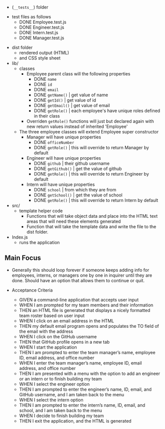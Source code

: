  * (`__tests__`) folder
  - test files as follows
      * DONE Employee.test.js
      * DONE Engineer.test.js
      * DONE Intern.test.js
      * DONE Manager.test.js
* dist folder                            
  - rendered output (HTML) 
  - and CSS style sheet
* lib/                
  - classes
    * Employee parent class will the following properties
      - DONE <code>name</code> 
      - DONE <code>id</code> 
      - DONE <code>email</code> 
      - DONE <code>getName()</code> | get value of name 
      - DONE <code>getId()</code> | get value of id
      - DONE <code>getEmail()</code> | get value of email
      - DONE <code>getRole()</code> | each employee's have unique roles defined in their class
    * Overriden <code>getRole()</code> functions will just but declared again with new return values instead of inherited 'Employee'
  - The three employee classes will extend Employee super constructor
    * Manager will have unique properties
      - DONE <code>officeNumber</code>
      - DONE <code>getRole()</code> | this will override to return Manager by default
    * Engineer will have unique properties
      - DONE <code>github</code> | their github username 
      - DONE <code>getGithub()</code> | get the value of github
      - DONE <code>getRole()</code> | this will override to return Engineer by default
    * Intern will have unique properties
      - DONE <code>school</code> | from which they are from
      - DONE <code>getSchool()</code> | get the value of school
      - DONE <code>getRole()</code> | this will override to return Intern by default
* src/                
  - template helper code
    * Functions that will take object data and place into the HTML text areas that will need these elements generated
    * Function that will take the template data and write the file to the dist folder.
* Index.js            
  - runs the application


## Main Focus
  * Generally this should loop forever if someone keeps adding info for employees, interns, or managers one by one in inquirer until they are done. Should have an option that allows them to continue or quit.

* Acceptance Criteria 

  - GIVEN a command-line application that accepts user input
  - WHEN I am prompted for my team members and their information
  - THEN an HTML file is generated that displays a nicely formatted team roster based on user input
  - WHEN I click on an email address in the HTML
  - THEN my default email program opens and populates the TO field of the email with the address
  - WHEN I click on the GitHub username
  - THEN that GitHub profile opens in a new tab
  - WHEN I start the application
  - THEN I am prompted to enter the team manager’s name, employee ID, email address, and office number
  - WHEN I enter the team manager’s name, employee ID, email address, and office number
  - THEN I am presented with a menu with the option to add an engineer or an intern or to finish building my team
  - WHEN I select the engineer option
  - THEN I am prompted to enter the engineer’s name, ID, email, and GitHub username, and I am taken back to the menu
  - WHEN I select the intern option
  - THEN I am prompted to enter the intern’s name, ID, email, and school, and I am taken back to the menu
  - WHEN I decide to finish building my team
  - THEN I exit the application, and the HTML is generated